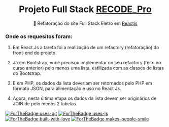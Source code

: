 <h1 align="center">Projeto Full Stack <a href="https://www.recodepro.org.br/">RECODE_Pro</a></h1>
<p align="center">🚀 Refatoração do site Full Stack Eletro em <a href="https://pt-br.reactjs.org/">Reactjs</a></p>

### Onde os requesitos foram:

1. Em React.Js a tarefa foi a realização de um refactory (refatoração) do front-end do projeto.

2. Já em Bootstrap, você precisou implementar no seu refactory (feito no curso anterior) pelo menos uma lista, estilizada com as classes de listas do Bootstrap.

3. E em PHP, os dados da lista deveriam ser retornados pelo PHP em formato JSON, para alimentação e uso no React Js.

4. Agora, nesta última etapa os dados da lista devem ser originários de JOIN de pelo menos 2 tabelas.



[![ForTheBadge uses-git](http://ForTheBadge.com/images/badges/uses-git.svg)](https://GitHub.com/)
[![ForTheBadge uses-js](http://ForTheBadge.com/images/badges/uses-js.svg)](http://ForTheBadge.com)
[![ForTheBadge built-with-love](http://ForTheBadge.com/images/badges/built-with-love.svg)](https://GitHub.com/Naereen/)
[![ForTheBadge makes-people-smile](http://ForTheBadge.com/images/badges/makes-people-smile.svg)](http://ForTheBadge.com)